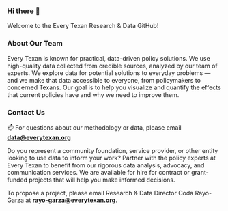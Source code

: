 ### Hi there 👋

Welcome to the Every Texan Research & Data GitHub!

### About Our Team
Every Texan is known for practical, data-driven policy solutions. We use high-quality data collected from credible sources, analyzed by our team of experts. We explore data for potential solutions to everyday problems — and we make that data accessible to everyone, from policymakers to concerned Texans. Our goal is to help you visualize and quantify the effects that current policies have and why we need to improve them. 

### Contact Us
📫 For questions about our methodology or data, please email **[data@everytexan.org](data@everytexan.org)**

Do you represent a community foundation, service provider, or other entity looking to use data to inform your work? Partner with the policy experts at Every Texan to benefit from our rigorous data analysis, advocacy, and communication services. We are available for hire for contract or grant-funded projects that will help you make informed decisions.

To propose a project, please email Research & Data Director Coda Rayo-Garza at **[rayo-garza@everytexan.org](rayo-garza@everytexan.org)**.
